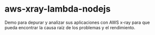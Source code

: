 # aws-xray-lambda-nodejs
Demo para depurar y analizar sus aplicaciones con AWS x-ray para que pueda encontrar la causa raíz de los problemas y el rendimiento.
